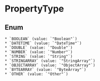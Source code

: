 # PropertyType

## Enum

    * `BOOLEAN` (value: `"Boolean"`)
    * `DATETIME` (value: `"DateTime"`)
    * `DOUBLE` (value: `"Double"`)
    * `NUMBER` (value: `"Number"`)
    * `STRING` (value: `"String"`)
    * `STRINGARRAY` (value: `"StringArray"`)
    * `OBJECTARRAY` (value: `"ObjectArray"`)
    * `BYTEARRAY` (value: `"ByteArray"`)
    * `OTHER` (value: `"Other"`)
